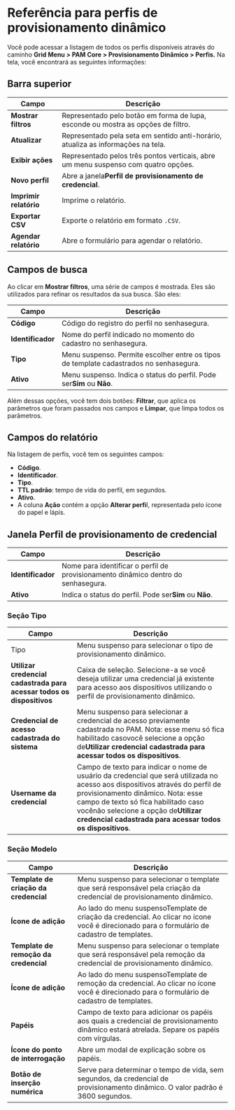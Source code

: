 # Referência para perfis de provisionamento dinâmico

Você pode acessar a listagem de todos os perfis disponíveis através do caminho **Grid Menu > PAM Core > Provisionamento Dinâmico > Perfis.** Na tela, você encontrará as seguintes informações:

## Barra superior

| Campo                         | Descrição                                                                           |
| ----------------------------- | ------------------------------------------------------------------------------------- |
| **Mostrar filtros**     | Representado pelo botão em forma de lupa, esconde ou mostra as opções de filtro.   |
| **Atualizar**           | Representado pela seta em sentido anti-horário, atualiza as informações na tela.   |
| **Exibir ações**      | Representado pelos três pontos verticais, abre um menu suspenso com quatro opções. |
| **Novo perfil**         | Abre a janela**Perfil de provisionamento de credencial**.                       |
| **Imprimir relatório** | Imprime o relatório.                                                                 |
| **Exportar CSV**        | Exporte o relatório em formato `.CSV`.                                             |
| **Agendar relatório**  | Abre o formulário para agendar o relatório.                                         |

## Campos de busca

Ao clicar em **Mostrar filtros**, uma série de campos é mostrada. Eles são utilizados para refinar os resultados da sua busca. São eles:

| Campo                   | Descrição                                                                            |
| ----------------------- | -------------------------------------------------------------------------------------- |
| **Código**       | Código do registro do perfil no senhasegura.                                          |
| **Identificador** | Nome do perfil indicado no momento do cadastro no senhasegura.                         |
| **Tipo**          | Menu suspenso. Permite escolher entre os tipos de template cadastrados no senhasegura. |
| **Ativo**         | Menu suspenso. Indica o status do perfil. Pode ser**Sim** ou **Não**.     |

Além dessas opções, você tem dois botões: **Filtrar**, que aplica os parâmetros que foram passados nos campos e **Limpar**, que limpa todos os parâmetros.

## Campos do relatório

Na listagem de perfis, você tem os seguintes campos:

* **Código**.
* **Identificador**.
* **Tipo**.
* **TTL padrão**: tempo de vida do perfil, em segundos.
* **Ativo**.
* A coluna **Ação** contém a opção **Alterar perfi**l, representada pelo ícone do papel e lápis.

## Janela  Perfil de provisionamento de credencial

| Campo                   | Descrição                                                                        |
| ----------------------- | ---------------------------------------------------------------------------------- |
| **Identificador** | Nome para identificar o perfil de provisionamento dinâmico dentro do senhasegura. |
| **Ativo**         | Indica o status do perfil. Pode ser**Sim** ou **Não**.                |

### Seção Tipo

| Campo                                                                       | Descrição                                                                                                                                                                                                                                                                                                                  |
| --------------------------------------------------------------------------- | ---------------------------------------------------------------------------------------------------------------------------------------------------------------------------------------------------------------------------------------------------------------------------------------------------------------------------- |
| Tipo                                                                        | Menu suspenso para selecionar o tipo de provisionamento dinâmico.                                                                                                                                                                                                                                                           |
| **Utilizar credencial cadastrada para acessar todos os dispositivos** | Caixa de seleção. Selecione-a se você deseja utilizar uma credencial já existente para acesso aos dispositivos utilizando o perfil de provisionamento dinâmico.                                                                                                                                                         |
| **Credencial de acesso cadastrada do sistema**                        | Menu suspenso para selecionar a credencial de acesso previamente cadastrada no PAM. Nota: esse menu só fica habilitado casovocê selecione a opção de**Utilizar credencial cadastrada para acessar todos os dispositivos**.                                                                                         |
| **Username da credencial**                                            | Campo de texto para indicar o nome de usuário da credencial que será utilizada no acesso aos dispositivos através do perfil de provisionamento dinâmico. Nota: esse campo de texto só fica habilitado caso vocênão selecione a opção de**Utilizar credencial cadastrada para acessar todos os dispositivos**. |

### Seção Modelo

| Campo                                         | Descrição                                                                                                                                        |
| --------------------------------------------- | -------------------------------------------------------------------------------------------------------------------------------------------------- |
| **Template de criação da credencial** | Menu suspenso para selecionar o template que será responsável pela criação da credencial de provisionamento dinâmico.                         |
| **Ícone de adição**                  | Ao lado do menu suspensoTemplate de criação da credencial. Ao clicar no ícone você é direcionado para o formulário de cadastro de templates. |
| **Template de remoção da credencial** | Menu suspenso para selecionar o template que será responsável pela remoção da credencial de provisionamento dinâmico.                         |
| **Ícone de adição**                  | Ao lado do menu suspensoTemplate de remoção da credencial. Ao clicar no ícone você é direcionado para o formulário de cadastro de templates. |
| **Papéis**                             | Campo de texto para adicionar os papéis aos quais a credencial de provisionamento dinâmico estará atrelada. Separe os papéis com vírgulas.    |
| **Ícone do ponto de interrogação**   | Abre um modal de explicação sobre os papéis.                                                                                                    |
| **Botão de inserção numérica**      | Serve para determinar o tempo de vida, sem segundos, da credencial de provisionamento dinâmico. O valor padrão é 3600 segundos.                 |